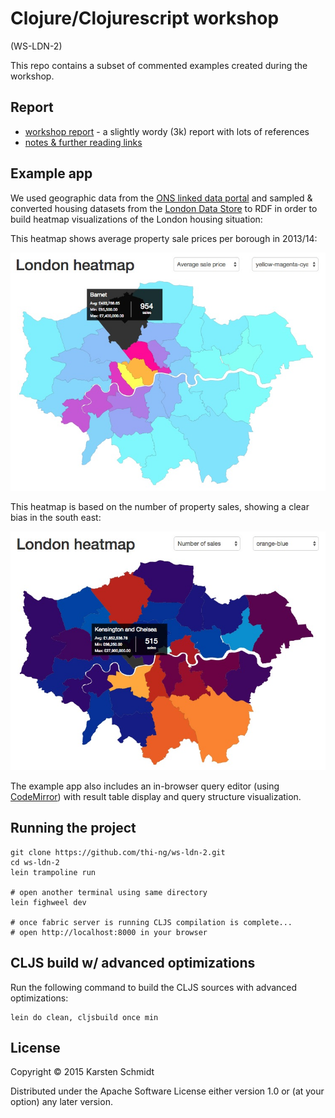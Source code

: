 # Clojure/Clojurescript workshop

(WS-LDN-2)

This repo contains a subset of commented examples created during the workshop.

## Report

- [workshop report](https://medium.com/@thi.ng/workshop-report-building-linked-data-heatmaps-with-clojurescript-thi-ng-102e0581225c) - a slightly wordy (3k) report with lots of references
- [notes & further reading links](workshop.org)

## Example app

We used geographic data from the
[ONS linked data portal](http://statistics.data.gov.uk/) and sampled &
converted housing datasets from the
[London Data Store](http://data.london.gov.uk/dataset/average-house-prices-borough)
to RDF in order to build heatmap visualizations of the London housing
situation:

This heatmap shows average property sale prices per borough in 2013/14:

![London house prices 2013/14](assets/ldn-heatmap.jpg)

This heatmap is based on the number of property sales, showing a clear bias in the south east:

![London house sales (count) 2013/14](assets/ldn-heatmap-count.jpg)

The example app also includes an in-browser query editor (using
[CodeMirror](http://codemirror.net)) with result table display and
query structure visualization.

## Running the project

```
git clone https://github.com/thi-ng/ws-ldn-2.git
cd ws-ldn-2
lein trampoline run

# open another terminal using same directory
lein fighweel dev

# once fabric server is running CLJS compilation is complete...
# open http://localhost:8000 in your browser
```

## CLJS build w/ advanced optimizations

Run the following command to build the CLJS sources with advanced optimizations:

```
lein do clean, cljsbuild once min
```

## License

Copyright © 2015 Karsten Schmidt

Distributed under the Apache Software License either version 1.0 or (at your option) any later version.
